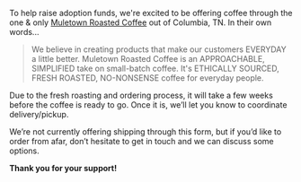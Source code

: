 To help raise adoption funds, we're excited to be offering coffee through the one &amp; only <a href="https://muletowncoffee.com/pages/about-us" target="_blank" rel="noopener">Muletown Roasted Coffee</a> out of Columbia, TN. In their own words...

<blockquote>We believe in creating products that make our customers EVERYDAY a little better. Muletown Roasted Coffee is an APPROACHABLE, SIMPLIFIED take on small-batch coffee. It's ETHICALLY SOURCED, FRESH ROASTED, NO-NONSENSE coffee for everyday people.</blockquote>

Due to the fresh roasting and ordering process, it will take a few weeks before the coffee is ready to go. Once it is, we’ll let you know to coordinate delivery/pickup.

We’re not currently offering shipping through this form, but if you’d like to order from afar, don’t hesitate to get in touch and we can discuss some options.

<strong>Thank you for your support!</strong>
